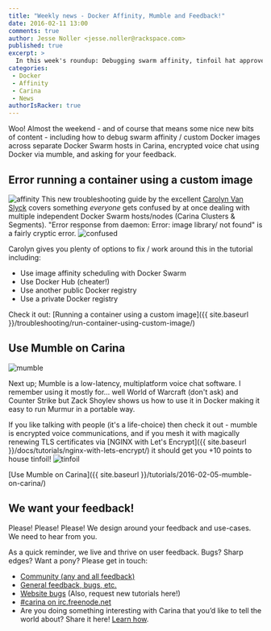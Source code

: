 ```yaml
---
title: "Weekly news - Docker Affinity, Mumble and Feedback!"
date: 2016-02-11 13:00
comments: true
author: Jesse Noller <jesse.noller@rackspace.com>
published: true
excerpt: >
  In this week's roundup: Debugging swarm affinity, tinfoil hat approved mumbling and feedback.
categories:
 - Docker
 - Affinity
 - Carina
 - News
authorIsRacker: true
---
```


Woo! Almost the weekend - and of course that means some nice new bits of content - including how to debug swarm affinity / custom Docker images across separate Docker Swarm hosts in Carina, encrypted voice chat using Docker via mumble, and asking for your feedback. 

## Error running a container using a custom image

<img class="right" src="{% asset_path weekly-news/affinity.png %}" alt="affinity"/> This new troubleshooting guide by the excellent [Carolyn Van Slyck](https://twitter.com/carolynvs) covers something *everyone* gets confused by at once dealing with multiple independent Docker Swarm hosts/nodes (Carina Clusters & Segments). "Error response from daemon: Error: image library/<custom-image> not found" is a fairly cryptic error. <img class="left" src="{% asset_path weekly-news/confused.gif %}" alt="confused"/>

Carolyn gives you plenty of options to fix / work around this in the tutorial including:

* Use image affinity scheduling with Docker Swarm
* Use Docker Hub (cheater!)
* Use another public Docker registry
* Use a private Docker registry

Check it out: [Running a container using a custom image]({{ site.baseurl }}/troubleshooting/run-container-using-custom-image/)

## Use Mumble on Carina

<img class="right" src="{% asset_path weekly-news/mumble.png %}" alt="mumble"/>

Next up; Mumble is a low-latency, multiplatform voice chat software. I remember using it mostly for... well World of Warcraft (don't ask) and Counter Strike but Zack Shoylev shows us how to use it in Docker making it easy to run Murmur in a portable way.

If you like talking with people (it's a life-choice) then check it out - mumble is encrypted voice communications, and if you mesh it with magically renewing TLS certificates via [NGINX with Let's Encrypt]({{ site.baseurl }}/docs/tutorials/nginx-with-lets-encrypt/) it should get you +10 points to house tinfoil! <img class="left" src="{% asset_path weekly-news/tinfoil.jpg %}" alt="tinfoil"/>

[Use Mumble on Carina]({{ site.baseurl }}/tutorials/2016-02-05-mumble-on-carina/)

## We want your feedback!

Please! Please! Please! We design around your feedback and use-cases. We need to hear from you.

As a quick reminder, we live and thrive on user feedback. Bugs? Sharp edges? Want a pony? Please get in touch:

* [Community (any and all feedback)](https://community.getcarina.com/)
* [General feedback, bugs, etc.](https://github.com/getcarina/feedback)
* [Website bugs](https://github.com/getcarina/getcarina.com/issues) (Also, request new tutorials here!)
* [#carina on irc.freenode.net](https://botbot.me/freenode/carina/)
* Are you doing something interesting with Carina that you’d like to tell the world about? Share it here! <a href="https://github.com/getcarina/getcarina.com/blob/master/CONTRIBUTING.md">Learn how</a>.

